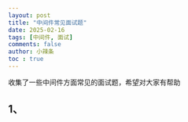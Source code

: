 ```yaml
---
layout: post
title: "中间件常见面试题"
date: 2025-02-16
tags: [中间件, 面试]
comments: false
author: 小辣条
toc : true
---
```

收集了一些中间件方面常见的面试题，希望对大家有帮助
<!-- more -->

## 1、

